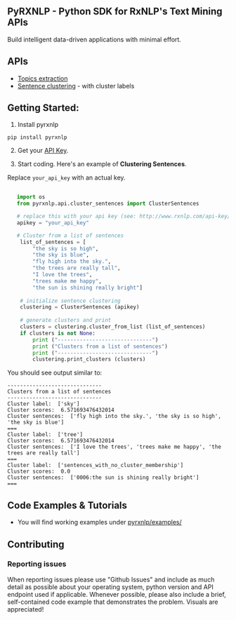 ## PyRXNLP - Python SDK for RxNLP's Text Mining APIs 

Build intelligent data-driven applications with minimal effort. 

## APIs 
- [Topics extraction](http://www.rxnlp.com/api-reference/topics-and-themes-api-reference/)
- [Sentence clustering](http://www.rxnlp.com/sentence-clustering-api/) - with cluster labels


## Getting Started:

1. Install pyrxnlp
  ```
  pip install pyrxnlp
  ```

2. Get your [API Key](http://www.rxnlp.com/api-key/). 

3. Start coding. Here's an example of **Clustering Sentences**. 

Replace `your_api_key` with an actual key.

```python
   
   import os
   from pyrxnlp.api.cluster_sentences import ClusterSentences

   # replace this with your api key (see: http://www.rxnlp.com/api-key/)
   apikey = "your_api_key"

   # Cluster from a list of sentences
    list_of_sentences = [
        "the sky is so high",
        "the sky is blue",
        "fly high into the sky.",
        "the trees are really tall",
        "I love the trees",
        "trees make me happy",
        "the sun is shining really bright"]
    
    # initialize sentence clustering
    clustering = ClusterSentences (apikey)
    
    # generate clusters and print 
    clusters = clustering.cluster_from_list (list_of_sentences)
    if clusters is not None:
        print ("------------------------------")
        print ("Clusters from a list of sentences")
        print ("------------------------------")
        clustering.print_clusters (clusters)


```

You should see output similar to:

```
------------------------------
Clusters from a list of sentences
------------------------------
Cluster label:  ['sky']
Cluster scores:  6.571693476432014
Cluster sentences:  ['fly high into the sky.', 'the sky is so high', 'the sky is blue']
===
Cluster label:  ['tree']
Cluster scores:  6.571693476432014
Cluster sentences:  ['I love the trees', 'trees make me happy', 'the trees are really tall']
===
Cluster label:  ['sentences_with_no_cluster_membership']
Cluster scores:  0.0
Cluster sentences:  ['0006:the sun is shining really bright']
===
```
## Code Examples & Tutorials
- You will find working examples under [pyrxnlp/examples/](https://github.com/RxNLP/PyRXNLP/tree/master/pyrxnlp/examples)

## Contributing 

### Reporting issues

When reporting issues please use "Github Issues" and include as much detail as possible about your operating system, python version and API endpoint used if applicable. Whenever possible, please also include a brief, self-contained code example that demonstrates the problem. Visuals are appreciated!

